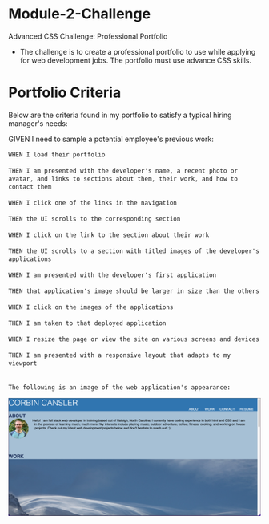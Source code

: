 # Module-2-Challenge
Advanced CSS Challenge: Professional Portfolio

* The challenge is to create a professional portfolio to use while applying for web development jobs. The portfolio must use advance CSS skills.


# Portfolio Criteria
Below are the criteria found in my portfolio to satisfy a typical hiring manager's needs:

GIVEN I need to sample a potential employee's previous work:

    WHEN I load their portfolio

    THEN I am presented with the developer's name, a recent photo or avatar, and links to sections about them, their work, and how to contact them

    WHEN I click one of the links in the navigation

    THEN the UI scrolls to the corresponding section

    WHEN I click on the link to the section about their work

    THEN the UI scrolls to a section with titled images of the developer's applications

    WHEN I am presented with the developer's first application

    THEN that application's image should be larger in size than the others

    WHEN I click on the images of the applications

    THEN I am taken to that deployed application

    WHEN I resize the page or view the site on various screens and devices

    THEN I am presented with a responsive layout that adapts to my viewport


    The following is an image of the web application's appearance:

![Corbin Cansler's Portfolio Webpage](./assets/images/Screen%20Shot%202022-06-21%20at%209.20.01%20AM.png)





